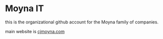 # Moyna IT

this is the organizational github account for the Moyna family of companies.

main website is [cjmoyna.com](https://cjmoyna.com)
